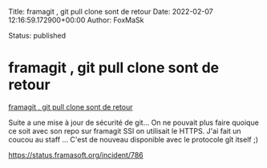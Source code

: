 Title: framagit , git pull clone sont de retour
Date: 2022-02-07 12:16:59.172900+00:00
Author: FoxMaSk 

Status: published





# framagit , git pull clone sont de retour

[framagit , git pull clone sont de retour](None)

Suite a une mise à jour de sécurité de git...
On ne pouvait plus faire quoique ce soit avec son repo sur framagit SSI on utilisait le HTTPS. 
J&#39;ai fait un coucou au staff ...
C&#39;est de nouveau disponible avec le protocole gît itself ;)

https://status.framasoft.org/incident/786